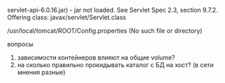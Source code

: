 servlet-api-6.0.16.jar) - jar not loaded. See Servlet Spec 2.3, section 9.7.2. Offering class: javax/servlet/Servlet.class

/usr/local/tomcat/ROOT/Config.properties (No such file or directory)

вопросы

1. зависимости контейнеров влияют на общие volume?
2. на сколько правильно прокидывать каталог с БД на хост? (в сети мнения разные)
